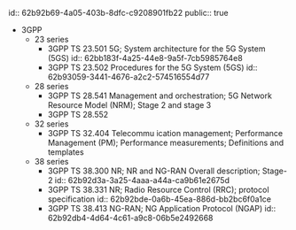 id:: 62b92b69-4a05-403b-8dfc-c9208901fb22
public:: true

- 3GPP
	- 23 series
		- 3GPP TS 23.501 5G; System architecture for the 5G System (5GS)
		  id:: 62bb183f-4a25-44e8-9a5f-7cb5985764e8
		- 3GPP TS 23.502 Procedures for the 5G System (5GS)
		  id:: 62b93059-3441-4676-a2c2-574516554d77
	- 28 series
		- 3GPP TS 28.541 Management and orchestration; 5G Network Resource Model (NRM); Stage 2 and stage 3
		- 3GPP TS 28.552
	- 32 series
		- 3GPP TS 32.404 Telecommu ication management; Performance Management (PM); Performance measurements; Definitions and templates
	- 38 series
		- 3GPP TS 38.300 NR; NR and NG-RAN Overall description; Stage-2
		  id:: 62b92d3a-3a25-4aaa-a44a-ca9b61e2675d
		- 3GPP TS 38.331 NR; Radio Resource Control (RRC); protocol specification
		  id:: 62b92bde-0a6b-45ea-886d-bb2bc6f0a1ce
		- 3GPP TS 38.413 NG-RAN; NG Application Protocol (NGAP)
		  id:: 62b92db4-4d64-4c61-a9c8-06b5e2492668